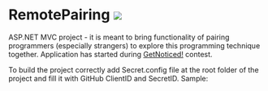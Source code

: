 # RemotePairing ![](https://codinghappinness.visualstudio.com/_apis/public/build/definitions/cc6288d3-1203-481b-9e3d-d053a0552d51/2/badge)
ASP.NET MVC project - it is meant to bring functionality of pairing programmers (especially strangers) to explore this programming technique together. Application has started during [GetNoticed!](dajsiepoznac.pl) contest.

To build the project correctly add Secret.config file at the root folder of the project and fill it with GitHub ClientID and SecretID. Sample:

<appSettings>
	<add key="GitHubClientId" value="5d5d5d5d5d5d5d" />
	<add key="GitHubSecretId" value="c4c4c4c4c4c4c4c4c4c" />
</appSettings>
